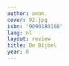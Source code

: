 ```yaml
---
author: anon.
cover: 92.jpg
isbn: '9090180168'
lang: nl
layout: review
title: De Bijbel
year: 0
---
```


